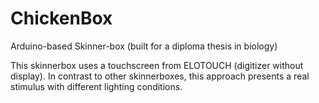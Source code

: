 ChickenBox
==========

Arduino-based Skinner-box (built for a diploma thesis in biology)

This skinnerbox uses a touchscreen from ELOTOUCH (digitizer without display). In contrast to other skinnerboxes, this approach presents a real stimulus with different lighting conditions. 
